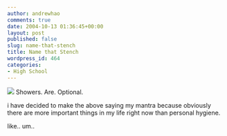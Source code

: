```yaml
---
author: andrewhao
comments: true
date: 2004-10-13 01:36:45+00:00
layout: post
published: false
slug: name-that-stench
title: Name that Stench
wordpress_id: 464
categories:
- High School
---
```


![](http://www.nrm.org/exhibits/schulz/gallery/pigpen.gif)
Showers. Are. Optional.

i have decided to make the above saying my mantra because obviously there are more important things in my life right now than personal hygiene.

like.. um..

